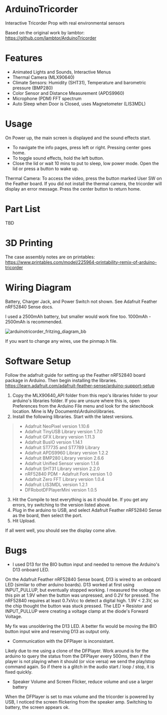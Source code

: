 # ArduinoTricorder
Interactive Tricorder Prop with real environmental sensors

Based on the original work by lambtor: https://github.com/lambtor/ArduinoTricorder

# Features

* Animated Lights and Sounds, Interactive Menus
* Thermal Camera (MLX90640)
* Climate Sensors: Humidity (SHT31), Temperature and barometric pressure (BMP280)
* Color Sensor and Distance Measurement (APDS9960)
* Microphone (PDM) FFT spectrum
* Auto Sleep when Door is Closed, uses Magnetometer (LIS3MDL)

# Usage

On Power up, the main screen is displayed and the sound effects start.  

* To navigate the info pages, press left or right.  Pressing center goes home.
* To toggle sound effects, hold the left button.
* Close the lid or wait 10 mins to put to sleep, low power mode.  Open the lid or press a button to wake up.

Thermal Camera: To access the video, press the button marked User SW on the Feather board.  If you did not install the thermal camera, the tricorder will display an error message.
Press the center button to return home.

# Part List

TBD

# 3D Printing

The case assembly notes are on printables: https://www.printables.com/model/225964-printability-remix-of-arduino-tricorder

# Wiring Diagram

Battery, Charger Jack, and Power Switch not shown.  See Adafruit Feather nRF52840 Sense docs.

I used a 2500mAh battery, but smaller would work fine too.  1000mAh - 2500mAh is recommended.

![arduinotricorder_fritzing_diagram_bb](https://user-images.githubusercontent.com/6401110/210834237-d9f2d716-db72-4638-8847-c74d828b1951.png)

If you want to change any wires, use the pinmap.h file.  

# Software Setup

Follow the adafruit guide for setting up the Feather nRF52840 board package in Arduino. Then begin installing the libraries.
https://learn.adafruit.com/adafruit-feather-sense/arduino-support-setup

1. Copy the MLX90640_API folder from this repo's libraries folder to your arduino's libraries folder.  If you are unsure where this is, open Preferences from the Arduino File menu and look for the sktechbook location. Mine is My Documents\Arduino\libraries.
1. Install the following lilbraries.  Start with the latest versions.
> * Adafruit NeoPixel version 1.10.6
> * Adafruit TinyUSB Library version 1.7.0
> * Adafruit GFX Library version 1.11.3
> * Adafruit BusIO version 1.14.1
> * Adafruit ST7735 and ST7789 Library 
> * Adafruit APDS9960 Library version 1.2.2
> * Adafruit BMP280 Library version 2.6.6
> * Adafruit Unified Sensor version 1.1.6
> * Adafruit SHT31 Library version 2.2.0
> * nRF52840 PDM - Adafruit Fork version 1.0
> * Adafruit Zero FFT Library version 1.0.4
> * Adafruit LIS3MDL version 1.2.1
> * DFRobotDFPlayerMini version 1.0.5
3. Hit the Compile to test everything is as it should be.  If you get any errors, try switching to the version listed above.
4. Plug in the arduino to USB, and select Adafruit Feather nRF52840 Sense as the board, then select the port.
5. Hit Upload.

If all went well, you should see the display come alive.

# Bugs

* I used D13 for the BIO button input and needed to remove the Arduino's D13 onboard LED.  

On the Adafruit Feather nRF52840 Sense board, D13 is wired to an onboard LED (similar to other arduino boards).  D13 worked at first using INPUT_PULLUP, but eventually stopped working.  I measured the voltage on this pin at 1.9V when the button was unpressed, and 0.2V for pressed.  The nRF52840 requires at least 0.7xVcc to detect a digital high.  1.9V < 2.3V, so the chip thought the button was stuck pressed.  The LED + Resistor and INPUT_PULLUP were creating a voltage clamp at the diode's Forward Voltage.

My fix was unsoldering the D13 LED.  A better fix would be moving the BIO button input wire and reserving D13 as output only.

* Communication with the DFPlayer is inconsistant.

Likely due to me using a clone of the DFPlayer.  Work around is for the arduino to query the status from the DFPlayer every 500ms, then if the player is not playing when it should (or vice versa) we send the play/stop command again.  So if there is a glitch in the audio start / loop / stop, it is fixed quickly.

* Speaker Volume and Screen Flicker, reduce volume and use a larger battery

When the DFPlayer is set to max volume and the tricorder is powered by USB, I noticed the screen flickering from the speaker amp.  Switching to battery, the screen appears ok.
